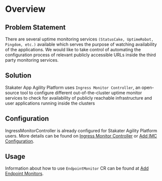 # Overview

## Problem Statement

There are several uptime monitoring services `(StatusCake, UptimeRobot, Pingdom, etc.)` available which serves the purpose of watching availability of the applications. We would like to take control of automating the configuration process of relevant publicly accessible URLs inside the third party monitoring services.

## Solution

Stakater App Agility Platform uses `Ingress Monitor Controller`, an open-source tool to configure different out-of-the-cluster uptime monitor services to check for availability of publicly reachable infrastructure and user applications running inside the clusters

## Configuration

IngressMonitorController is already configured for Stakater Agility Platform users. More details can be found on [Ingress Monitor Controller](https://github.com/stakater/IngressMonitorController#-ingress-monitor-controller) or [Add IMC Configuration](./tutorial/add-configuration.md).

## Usage

Information about how to use `EndpointMonitor` CR can be found at [Add Endpoint Monitors](./tutorial/add-monitors.md).
